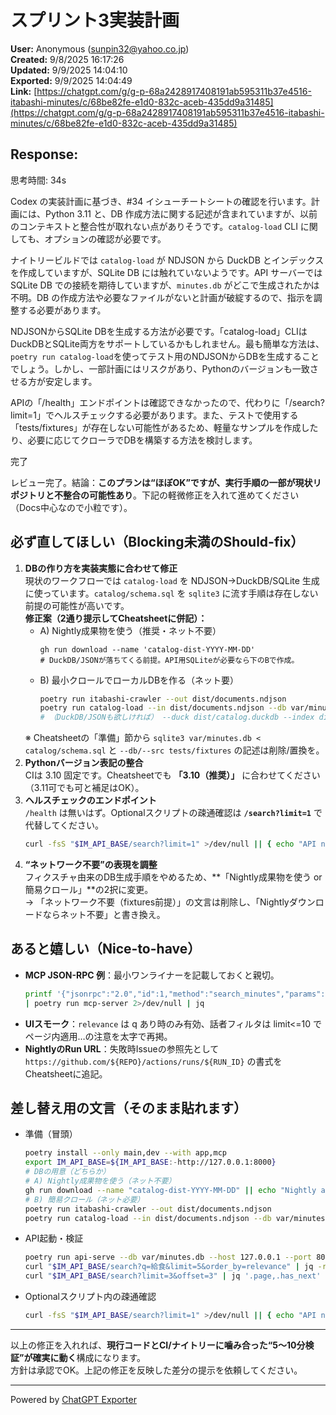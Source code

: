 # スプリント3実装計画

**User:** Anonymous (sunpin32@yahoo.co.jp)  
**Created:** 9/8/2025 16:17:26  
**Updated:** 9/9/2025 14:04:10  
**Exported:** 9/9/2025 14:04:49  
**Link:** [https://chatgpt.com/g/g-p-68a2428917408191ab595311b37e4516-itabashi-minutes/c/68be82fe-e1d0-832c-aceb-435dd9a31485](https://chatgpt.com/g/g-p-68a2428917408191ab595311b37e4516-itabashi-minutes/c/68be82fe-e1d0-832c-aceb-435dd9a31485)  

## Response:
思考時間: 34s

Codex の実装計画に基づき、#34 イシューチートシートの確認を行います。計画には、Python 3.11 と、DB 作成方法に関する記述が含まれていますが、以前のコンテキストと整合性が取れない点がありそうです。`catalog-load` CLI に関しても、オプションの確認が必要です。

ナイトリービルドでは `catalog-load` が NDJSON から DuckDB とインデックスを作成していますが、SQLite DB には触れていないようです。API サーバーでは SQLite DB での接続を期待していますが、`minutes.db` がどこで生成されたかは不明。DB の作成方法や必要なファイルがないと計画が破綻するので、指示を調整する必要があります。

NDJSONからSQLite DBを生成する方法が必要です。「catalog-load」CLIはDuckDBとSQLite両方をサポートしているかもしれません。最も簡単な方法は、`poetry run catalog-load`を使ってテスト用のNDJSONからDBを生成することでしょう。しかし、一部計画にはリスクがあり、Pythonのバージョンも一致させる方が安定します。

APIの「/health」エンドポイントは確認できなかったので、代わりに「/search?limit=1」でヘルスチェックする必要があります。また、テストで使用する「tests/fixtures」が存在しない可能性があるため、軽量なサンプルを作成したり、必要に応じてクローラでDBを構築する方法を検討します。

完了

レビュー完了。結論：**このプランは“ほぼOK”ですが、実行手順の一部が現状リポジトリと不整合の可能性あり**。下記の軽微修正を入れて進めてください（Docs中心なので小粒です）。

必ず直してほしい（Blocking未満のShould-fix）
-------------------------------

1.  **DBの作り方を実装実態に合わせて修正**  
    現状のワークフローでは `catalog-load` を NDJSON→DuckDB/SQLite 生成に使っています。`catalog/schema.sql` を `sqlite3` に流す手順は存在しない前提の可能性が高いです。  
    **修正案（2通り提示してCheatsheetに併記）：**
    *   A) Nightly成果物を使う（推奨・ネット不要）
        ```
        gh run download --name 'catalog-dist-YYYY-MM-DD'
        # DuckDB/JSONが落ちてくる前提。API用SQLiteが必要なら下のBで作成。
        ```
    *   B) 最小クロールでローカルDBを作る（ネット要）
        ```bash
        poetry run itabashi-crawler --out dist/documents.ndjson
        poetry run catalog-load --in dist/documents.ndjson --db var/minutes.db
        # （DuckDB/JSONも欲しければ） --duck dist/catalog.duckdb --index dist/index.json
        ```
    ※ Cheatsheetの「準備」節から `sqlite3 var/minutes.db < catalog/schema.sql` と `--db/--src tests/fixtures` の記述は削除/置換を。
2.  **Pythonバージョン表記の整合**  
    CIは 3.10 固定です。Cheatsheetでも **「3.10（推奨）」** に合わせてください（3.11可でも可と補足はOK）。
3.  **ヘルスチェックのエンドポイント**  
    `/health` は無いはず。Optionalスクリプトの疎通確認は **`/search?limit=1`** で代替してください。
    ```bash
    curl -fsS "$IM_API_BASE/search?limit=1" >/dev/null || { echo "API not ready"; exit 1; }
    ```
4.  **“ネットワーク不要”の表現を調整**  
    フィクスチャ由来のDB生成手順をやめるため、\*\*「Nightly成果物を使う or 簡易クロール」\*\*の2択に変更。  
    → 「ネットワーク不要（fixtures前提）」の文言は削除し、「Nightlyダウンロードならネット不要」と書き換え。

あると嬉しい（Nice-to-have）
--------------------

*   **MCP JSON-RPC 例**：最小ワンライナーを記載しておくと親切。
    ```bash
    printf '{"jsonrpc":"2.0","id":1,"method":"search_minutes","params":{"q":"給食","limit":3}}' \
    | poetry run mcp-server 2>/dev/null | jq
    ```
*   **UIスモーク**：`relevance` は q あり時のみ有効、話者フィルタは limit<=10 でページ内適用…の注意を太字で再掲。
*   **NightlyのRun URL**：失敗時Issueの参照先として  
    `https://github.com/${REPO}/actions/runs/${RUN_ID}` の書式をCheatsheetに追記。

差し替え用の文言（そのまま貼れます）
------------------

*   準備（冒頭）
    ```bash
    poetry install --only main,dev --with app,mcp
    export IM_API_BASE=${IM_API_BASE:-http://127.0.0.1:8000}
    # DBの用意（どちらか）
    # A) Nightly成果物を使う（ネット不要）
    gh run download --name "catalog-dist-YYYY-MM-DD" || echo "Nightly artifact not found; use B)"
    # B) 簡易クロール（ネット必要）
    poetry run itabashi-crawler --out dist/documents.ndjson
    poetry run catalog-load --in dist/documents.ndjson --db var/minutes.db
    ```
*   API起動・検証
    ```bash
    poetry run api-serve --db var/minutes.db --host 127.0.0.1 --port 8000
    curl "$IM_API_BASE/search?q=給食&limit=5&order_by=relevance" | jq -r '.items[0].snippet' | grep -q '<em>'
    curl "$IM_API_BASE/search?limit=3&offset=3" | jq '.page,.has_next'
    ```
*   Optionalスクリプト内の疎通確認
    ```bash
    curl -fsS "$IM_API_BASE/search?limit=1" >/dev/null || { echo "API not ready"; exit 1; }
    ```

* * *

以上の修正を入れれば、**現行コードとCI/ナイトリーに噛み合った“5〜10分検証”が確実に動く**構成になります。  
方針は承認でOK。上記の修正を反映した差分の提示を依頼してください。



---
Powered by [ChatGPT Exporter](https://www.chatgptexporter.com)